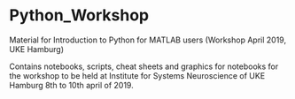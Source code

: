 # Python_Workshop
Material for Introduction to Python for MATLAB users (Workshop April 2019, UKE Hamburg)

Contains notebooks, scripts, cheat sheets and graphics for notebooks for the workshop to be held at Institute for Systems Neuroscience of UKE Hamburg 8th to 10th april of 2019.
